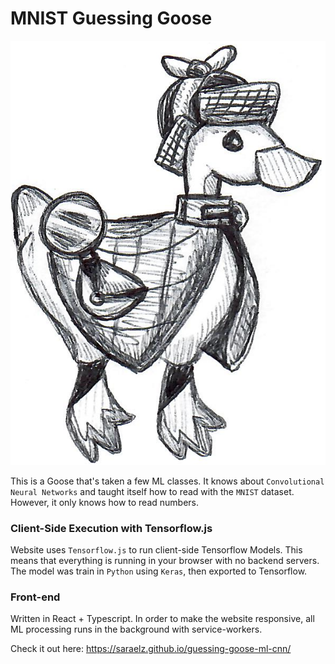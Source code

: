 # MNIST Guessing Goose

![GG the guessing Goose](src/ggImages/gg-idle-cropped.png)

This is a Goose that's taken a few ML classes. It knows 
about `Convolutional Neural Networks` and taught itself how to read with the
`MNIST` dataset. However, it only knows how to read numbers.

### Client-Side Execution with Tensorflow.js
Website uses `Tensorflow.js` to run client-side Tensorflow Models. This means
that everything is running in your browser with no backend servers. The model
was train in `Python` using `Keras`, then exported to Tensorflow.

### Front-end
Written in React + Typescript. In order to make the website responsive,
all ML processing runs in the background with service-workers.

Check it out here: https://saraelz.github.io/guessing-goose-ml-cnn/
